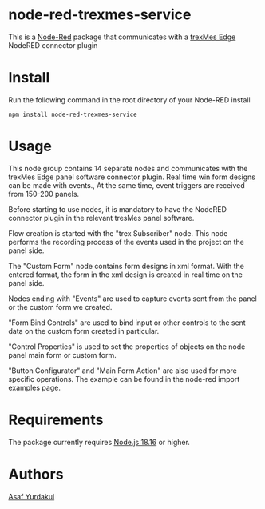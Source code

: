 # node-red-trexmes-service

This is a [Node-Red][1] package that communicates with a [trexMes Edge][2] NodeRED connector plugin

# Install

Run the following command in the root directory of your Node-RED install

    npm install node-red-trexmes-service

# Usage
This node group contains 14 separate nodes and communicates with the trexMes Edge panel software connector plugin.
Real time win form designs can be made with events.,
At the same time, event triggers are received from 150-200 panels.

Before starting to use nodes, it is mandatory to have the NodeRED connector plugin in the relevant tresMes panel software.

Flow creation is started with the "trex Subscriber" node. This node performs the recording process of the events used in the project on the panel side.

The "Custom Form" node contains form designs in xml format. With the entered format, the form in the xml design is created in real time on the panel side.

Nodes ending with "Events" are used to capture events sent from the panel or the custom form we created.

"Form Bind Controls" are used to bind input or other controls to the sent data on the custom form created in particular.

"Control Properties" is used to set the properties of objects on the node panel main form or custom form.

"Button Configurator" and "Main Form Action" are also used for more specific operations.
The example can be found in the node-red import examples page.


# Requirements

The package currently requires [Node.js 18.16][1] or higher.

# Authors

[Asaf Yurdakul][4]

[1]:http://nodered.org
[2]:https://trex.com.tr/
[4]:https://github.com/asafyurdakul

